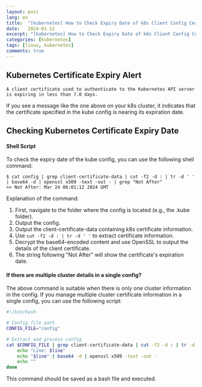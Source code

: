 ```yaml
---
layout: post
lang: en
title:  "[kubernetes] How to Check Expiry Date of k8s Client Config Certificates"
date:   2024-01-12
excerpt: "[kubernetes] How to Check Expiry Date of k8s Client Config Certificates"
categories: [kubernetes]
tags: [linux, kubernetes]
comments: true
---
```


## Kubernetes Certificate Expiry Alert
```
A client certificate used to authenticate to the Kubernetes API server is expiring in less than 7.0 days.
```
If you see a message like the one above on your k8s cluster, it indicates that the certificate specified in the kube config is nearing its expiration date.

## Checking Kubernetes Certificate Expiry Date
#### Shell Script
To check the expiry date of the kube config, you can use the following shell command:
```
$ cat config | grep client-certificate-data | cut -f2 -d : | tr -d ' ' | base64 -d | openssl x509 -text -out - | grep "Not After"
>> Not After: Mar 24 06:01:12 2024 GMT
```
Explanation of the command:

1) First, navigate to the folder where the config is located (e.g., the .kube folder).
2) Output the config.
3) Output the client-certificate-data containing k8s certificate information.
4) Use `cut -f2 -d : | tr -d ' '` to extract certificate information.
5) Decrypt the base64-encoded content and use OpenSSL to output the details of the client certificate.
6) The string following "Not After" will show the certificate's expiration date.

#### If there are multiple cluster details in a single config?
The above command is suitable when there is only one cluster information in the config. If you manage multiple cluster certificate information in a single config, you can use the following script:
```bash
#!/bin/bash

# Config file path
CONFIG_FILE="config"

# Extract and process config
cat $CONFIG_FILE | grep client-certificate-data | cut -f2 -d : | tr -d ' ' | while read -r line; do
    echo "Line: $line"
    echo "$line" | base64 -d | openssl x509 -text -out -
    echo ""
done
```
This command should be saved as a bash file and executed.